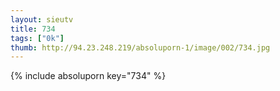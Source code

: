 ```yaml
--- 
layout: sieutv
title: 734
tags: ["0k"]
thumb: http://94.23.248.219/absoluporn-1/image/002/734.jpg
---
```

{% include absoluporn key="734" %} 
